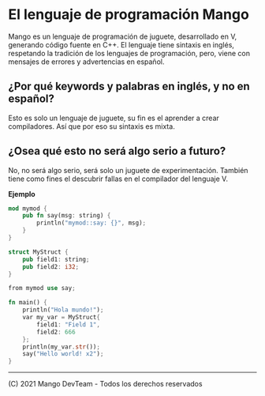 <h1 text-align="center">El lenguaje de programación Mango</h1>

Mango es un lenguaje de programación de juguete, desarrollado en V, generando código fuente en C++.
El lenguaje tiene sintaxis en inglés, respetando la tradición de los lenguajes de programación, pero,
viene con mensajes de errores y advertencias en español.

## ¿Por qué keywords y palabras en inglés, y no en español?

Esto es solo un lenguaje de juguete, su fin es el aprender a crear compiladores. Así que por eso su
sintaxis es mixta.

## ¿Osea qué esto no será algo serio a futuro?

No, no será algo serio, será solo un juguete de experimentación. También tiene como fines el
descubrir fallas en el compilador del lenguaje V.

**Ejemplo**

```rust
mod mymod {
	pub fn say(msg: string) {
		println("mymod::say: {}", msg);
	}
}

struct MyStruct {
	pub field1: string;
	pub field2: i32;
}

from mymod use say;

fn main() {
	println("Hola mundo!");
	var my_var = MyStruct{
		field1: "Field 1",
		field2: 666
	};
	println(my_var.str());
	say("Hello world! x2");
}
```

* * *

(C) 2021 Mango DevTeam - Todos los derechos reservados
